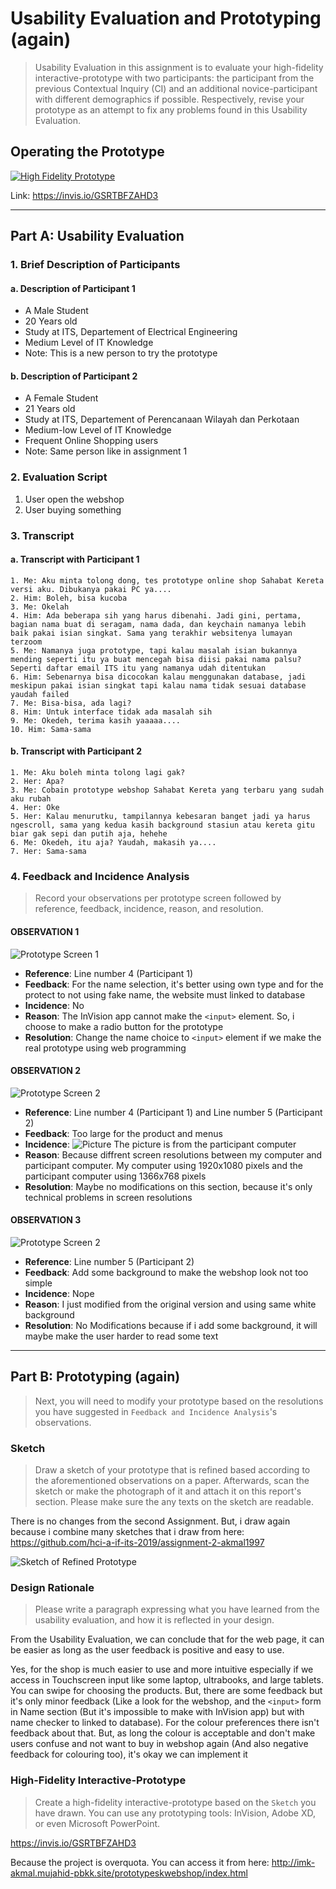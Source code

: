 # Usability Evaluation and Prototyping (again)
> Usability Evaluation in this assignment is to evaluate your high-fidelity interactive-prototype with two participants:
> the participant from the previous Contextual Inquiry (CI) 
> and an additional novice-participant with different demographics if possible.
> Respectively, revise your prototype as an attempt to fix any problems found in this Usability Evaluation.

## Operating the Prototype

[![High Fidelity Prototype](http://img.youtube.com/vi/8f0YvGWfhFQ/0.jpg)](http://www.youtube.com/watch?v=8f0YvGWfhFQ "High Fidelity Prototype")

Link: https://invis.io/GSRTBFZAHD3

---

## Part A: Usability Evaluation

### 1. Brief Description of Participants

#### a. Description of Participant 1
 - A Male Student
 - 20 Years old
 - Study at ITS, Departement of Electrical Engineering
 - Medium Level of IT Knowledge
 - Note: This is a new person to try the prototype

#### b. Description of Participant 2
 - A Female Student
 - 21 Years old
 - Study at ITS, Departement of Perencanaan Wilayah dan Perkotaan
 - Medium-low Level of IT Knowledge
 - Frequent Online Shopping users
 - Note: Same person like in assignment 1


### 2. Evaluation Script
1. User open the webshop
2. User buying something

### 3. Transcript

#### a. Transcript with Participant 1
```
1. Me: Aku minta tolong dong, tes prototype online shop Sahabat Kereta versi aku. Dibukanya pakai PC ya....
2. Him: Boleh, bisa kucoba
3. Me: Okelah
4. Him: Ada beberapa sih yang harus dibenahi. Jadi gini, pertama, bagian nama buat di seragam, nama dada, dan keychain namanya lebih baik pakai isian singkat. Sama yang terakhir websitenya lumayan terzoom
5. Me: Namanya juga prototype, tapi kalau masalah isian bukannya mending seperti itu ya buat mencegah bisa diisi pakai nama palsu? Seperti daftar email ITS itu yang namanya udah ditentukan
6. Him: Sebenarnya bisa dicocokan kalau menggunakan database, jadi meskipun pakai isian singkat tapi kalau nama tidak sesuai database yaudah failed
7. Me: Bisa-bisa, ada lagi?
8. Him: Untuk interface tidak ada masalah sih
9. Me: Okedeh, terima kasih yaaaaa....
10. Him: Sama-sama
```

#### b. Transcript with Participant 2
```
1. Me: Aku boleh minta tolong lagi gak? 
2. Her: Apa?
3. Me: Cobain prototype webshop Sahabat Kereta yang terbaru yang sudah aku rubah
4. Her: Oke
5. Her: Kalau menurutku, tampilannya kebesaran banget jadi ya harus ngescroll, sama yang kedua kasih background stasiun atau kereta gitu biar gak sepi dan putih aja, hehehe
6. Me: Okedeh, itu aja? Yaudah, makasih ya....
7. Her: Sama-sama
 ```

### 4. Feedback and Incidence Analysis
> Record your observations per prototype screen followed by reference, feedback, incidence, reason, and resolution.

#### OBSERVATION 1
![Prototype Screen 1](https://raw.githubusercontent.com/hci-a-if-its-2019/assignment-3-akmal1997/master/gambar%20pendukung/seragam1.jpg)

 - **Reference**: Line number 4 (Participant 1)
 - **Feedback**: For the name selection, it's better using own type and for the protect to not using fake name, the website must linked to database
 - **Incidence**: No
 - **Reason**: The InVision app cannot make the `<input>` element. So, i choose to make a radio button for the prototype 
 - **Resolution**: Change the name choice to `<input>` element if we make the real prototype using web programming
 
#### OBSERVATION 2
![Prototype Screen 2](https://raw.githubusercontent.com/hci-a-if-its-2019/assignment-3-akmal1997/master/gambar%20pendukung/highfidel2.jpg)

 - **Reference**: Line number 4 (Participant 1) and Line number 5 (Participant 2)
 - **Feedback**: Too large for the product and menus
 - **Incidence**:
 ![Picture]( https://raw.githubusercontent.com/hci-a-if-its-2019/assignment-3-akmal1997/master/gambar%20pendukung/messageImage_1556786052021.jpg)
The picture is from the participant computer
 - **Reason**: Because diffrent screen resolutions between my computer and participant computer. My computer using 1920x1080 pixels and the participant computer using 1366x768 pixels
 - **Resolution**: Maybe no modifications on this section, because it's only technical problems in screen resolutions
 
 #### OBSERVATION 3
![Prototype Screen 2](https://raw.githubusercontent.com/hci-a-if-its-2019/assignment-3-akmal1997/master/gambar%20pendukung/highfidel2.jpg)

 - **Reference**: Line number 5 (Participant 2)
 - **Feedback**: Add some background to make the webshop look not too simple
 - **Incidence**: Nope
 - **Reason**: I just modified from the original version and using same white background
 - **Resolution**: No Modifications because if i add some background, it will maybe make the user harder to read some text
 ---

## Part B: Prototyping (again)
> Next, you will need to modify your prototype 
> based on the resolutions you have suggested in `Feedback and Incidence Analysis`'s observations.

### Sketch
> Draw a sketch of your prototype that is refined based according to the aforementioned observations on a paper.
> Afterwards, scan the sketch or make the photograph of it and attach it on this report's section.
> Please make sure the any texts on the sketch are readable.

There is no changes from the second Assignment. But, i draw again because i combine many sketches that i draw from here: https://github.com/hci-a-if-its-2019/assignment-2-akmal1997

![Sketch of Refined Prototype](https://cdn2.hubspot.net/hub/725165/file-3421843765-png/blog-files/uxpin--300x211.png)

### Design Rationale
> Please write a paragraph expressing what you have learned from the usability evaluation, 
> and how it is reflected in your design.

From the Usability Evaluation, we can conclude that for the web page, it can be easier as long as the user feedback is positive and easy to use.

Yes, for the shop is much easier to use and more intuitive especially if we access in Touchscreen input like some laptop, ultrabooks, and large tablets. You can swipe for choosing the products. But, there are some feedback but it's only minor feedback (Like a look for the webshop, and the `<input>` form in Name section (But it's impossible to make with InVision app) but with name checker to linked to database). For the colour preferences there isn't feedback about that. But, as long the colour is acceptable and don't make users confuse and not want to buy in webshop again (And also negative feedback for colouring too), it's okay we can implement it

### High-Fidelity Interactive-Prototype
> Create a high-fidelity interactive-prototype based on the `Sketch` you have drawn.
> You can use any prototyping tools: InVision, Adobe XD, or even Microsoft PowerPoint.

https://invis.io/GSRTBFZAHD3

Because the project is overquota. You can access it from here: http://imk-akmal.mujahid-pbkk.site/prototypeskwebshop/index.html


